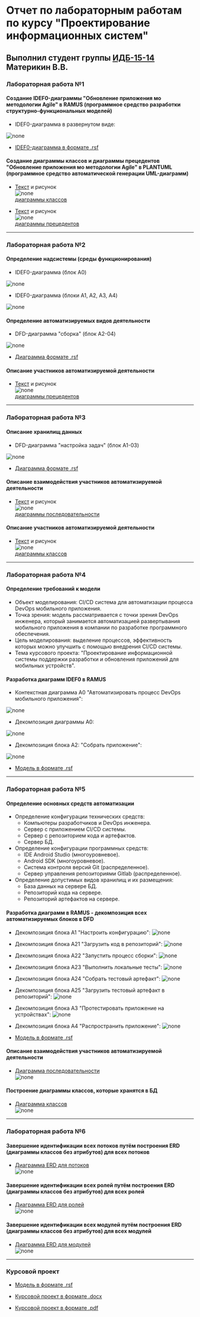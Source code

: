 # Отчет по лабораторным работам по курсу "Проектирование информационных систем"

## Выполнил студент группы [ИДБ-15-14](https://github.com/stankin/design-2018/wiki/list-idb-15-14) Материкин В.В.

### Лабораторная работа №1

#### Создание IDEF0-диаграммы "Обновление приложения мо методологии Agile" в RAMUS (программное средство разработки структурно-функциональных моделей)

* IDEF0-диаграмма в развернутом виде:

![none](https://vasilymaterikin.github.io/idef0-agile.png)

* [IDEF0-диаграмма в формате .rsf](https://github.com/VasilyMaterikin/VasilyMaterikin.github.io/blob/master/idef0-agile.rsf)

#### Создание диаграммы классов и диаграммы прецедентов "Обновление приложения мо методологии Agile" в PLANTUML (программное средство автоматической генерации UML-диаграмм)

* [Текст](https://github.com/VasilyMaterikin/VasilyMaterikin.github.io/blob/master/uml-1.txt) и рисунок<br>
![none](http://www.plantuml.com/plantuml/proxy?idx=0&src=https://raw.githubusercontent.com/VasilyMaterikin/VasilyMaterikin.github.io/master/uml-1.txt)<br>
[диаграммы классов](http://www.plantuml.com/plantuml/png/JOz1JiCm44NNzIb6NO74YXEKSW5shAqaeb6T6Dc9M22a5YHOWCGIX8J44K8LjrP3oXM-RyIORBBns6_-_pEUsKgQgYwKiCkyl9P65fGeQItTYibS9iihe-ioFTTA6xfSv5Kc9cV6w9k1p1LBMAXDcfankXD3oXHVQB0BApw_SGZtuGaUU_WfIKiNF8NmZZwikRCA3_Y1Gy_tPqABBhnIT8xzqIlmYGCsQBZFnR5p3HyVlopqwBYxZK4376_Gn6ni_kiB7U6DQOicRaNOnscEIGUF7TD7UFWJmWUpBLfsEZebz71euQBic7-woDECajmaAXEph4phGlq1)

* [Текст](https://github.com/VasilyMaterikin/VasilyMaterikin.github.io/blob/master/uml-2.txt) и рисунок<br>
![none](http://www.plantuml.com/plantuml/proxy?idx=0&src=https://raw.githubusercontent.com/VasilyMaterikin/VasilyMaterikin.github.io/master/uml-2.txt)<br>
[диаграммы прецедентов](http://www.plantuml.com/plantuml/png/fL6nJiCm49thhpXrWg4I7u1GK-P8sPYjnBHHqnWvZXWeKWi30mXM90RuX0ADYA0jlt3-8vv9AqLYH9RFv-VttldiVc6biUKa4yKupS-aaHEIiTM6BaHd8EFnqEWoJuvr1kXab5ebEe4n-hn11Xae86gJADE6Bbj-PQ5YMQX_EsRgr9BLPDBXo5AI6XNRLEUYkMzqGBAWBZ-vUrvotTt2uHP-TZFUy3lYWbSOQ-mgGdZboitv6_66Ay0rLpjjr4XV8FdmGd0txWgycZzR5HhM8w_T7ASpTyqhxuJybdZ9N-w1lBhjqUXt3nFyhRFmQdxxNU-w8g9UZ_Q2VO7fqr2WtSCfiaY40AP7Q5JqLPxWAty0)
***

### Лабораторная работа №2

#### Определение надсистемы (среды функционирования)

* IDEF0-диаграмма (блок A0)

![none](https://vasilymaterikin.github.io/01_A0.png)

* IDEF0-диаграмма (блоки A1, A2, A3, A4)

![none](https://vasilymaterikin.github.io/02_A0.png)

#### Определение автоматизируемых видов деятельности

* DFD-диаграмма "сборка" (блок A2-04)

![none](https://vasilymaterikin.github.io/04_A2.png)

* [Диаграмма формате .rsf](https://github.com/VasilyMaterikin/VasilyMaterikin.github.io/blob/master/lab2-3.rsf)

#### Описание участников автоматизируемой деятельности

* [Текст](https://github.com/VasilyMaterikin/VasilyMaterikin.github.io/blob/master/usecase.txt) и рисунок<br>
![none](http://www.plantuml.com/plantuml/proxy?idx=0&src=https://raw.githubusercontent.com/VasilyMaterikin/VasilyMaterikin.github.io/master/usecase.txt)<br>
[диаграммы прецедентов](http://www.plantuml.com/plantuml/png/SoWkIImgAStDuR9oIItpBoXMkB3ZmjuBsovi1P9RBpPOAUZgsYbeN9XxOSF5nejD5nikxBkmyyAk2niKBco_iE725g1mkoO1lGilRBom3wWJg8kGqaL03j2Q2pl05cq2sh0Ng70h8MqBGAwxi1-a2UhA3I05SCqNveFDsmoMs0E4Eq3AYF4RNisOdWjq9DbZ5-P0r0BjsmRIeG3n1r1W5r3z1YAzw92QbmACHG00)

***

### Лабораторная работа №3

#### Описание хранилищ данных

* DFD-диаграмма "настройка задач" (блок A1-03)

![none](https://vasilymaterikin.github.io/03_A1.png)

* [Диаграмма формате .rsf](https://github.com/VasilyMaterikin/VasilyMaterikin.github.io/blob/master/lab2-3.rsf)

#### Описание взаимодействия участников автоматизируемой деятельности

* [Текст](https://github.com/VasilyMaterikin/VasilyMaterikin.github.io/blob/master/sequence.txt) и рисунок<br>
![none](http://www.plantuml.com/plantuml/proxy?idx=0&src=https://raw.githubusercontent.com/VasilyMaterikin/VasilyMaterikin.github.io/master/sequence.txt)<br>
[диаграммы последовательности](http://www.plantuml.com/plantuml/png/ZLLBRXD14DttALhU8_OiK52oOOKuGZFZHIGSndQJjIVcim0b2271Wly91fB14plZNA7wHhpgwd6xPID6I2FIzTwhgbTLoS7KcebzFdggJ6QVJJHzSpDQqoM-5TtWN-DATwRDL1S1CNZyG5D3BVsX6j_QpGOS7dTX-YplT0K4effklMHDItT6bGUFEl3HyFHHCTsdbwi2XHrdnuKviNfm-F3kuP5sfTG3v4sGodAL6skUcEbG3v2efbiaMr03r1e_DtIjQOcdguxG0r-v6ITnBwZYgW7uxRacBSfZIebpXngV9QZpq4j3jQVPb9PseTbgLufB_EojRqN0NNY1YIhqdViwr_Sq_U3nqCfpE6ybYQJ95YKtcDxSYxx2_nkLCpNpt2zKIGP0hq6eD3gls1htMcKUM33kO_S8UY5qIVsBFH9YCbMUv_6fiKCWWr0MXBh6DbDGMLJyX79U-kVMlTbC2WeHyXu17j6gymIzRXiFSAyA1MOOzHKF7AnW7v29d7TtdQn08b040NXJup00TUKcQQtouPOJujqO33ahgDUyOc2_JP9YNkTQeduvpjMOcJPQECVxCdAQ85V9aaJxhRBIPcf-pnRD9klF2EV1x82LtK2_-wKg0LlrTrDJoz1vN4TFGKT1kTVeRPpy1_Q2jyYVuJ-SecPxG7PtQuFOEwuEQHjQG4o6dMpREDc2dWaXBdCTXJkMFjp5djROaRWHh3DYPhm8iQxRfHdLKcvtxUdYG6aRaxQTxCkb__Mru47kNv3eKHeCGfDzznLJK_k_-yftdAL5R6JdmWw69pd-Ulq5)

#### Описание участников автоматизируемой деятельности

* [Текст](https://github.com/VasilyMaterikin/VasilyMaterikin.github.io/blob/master/er.txt) и рисунок<br>
![none](http://www.plantuml.com/plantuml/proxy?idx=0&src=https://raw.githubusercontent.com/VasilyMaterikin/VasilyMaterikin.github.io/master/er.txt)<br>
[диаграммы классов](http://www.plantuml.com/plantuml/png/ZL9DIiGm6Dtd55aBSuUvXxWO71T2LPZEh6HWJ0KNhU1ETte18QZ5Q6rwXVVTo5Ti3QsnkadvNjxFrzVEq_LYjTwS9EemMQIfnYqiNc3b2bQVAwsFbpnG4tt54yyQ3cKBDV2ef23isminA571xH_mKguvMZIISzpgtli-8k4SSkIIxbvjUy7Zbyta8hAZ2vSXx4Ztd1tUUC57BHTYP2SPFb1oCYri2J2PMHRlOaBQGyneCdkpIeByxcVS7mrAHdhHxOJde9CysDuCr_sN9TM33xatc_tQVeJPrQw--pyZ6gzdn8bqC6ACNaVDZqwN_Fq-0G00)

***

### Лабораторная работа №4

#### Определение требований к модели

* Объект моделирования: CI/CD система для автоматизации процесса DevOps мобильного приложения.
* Точка зрения: модель рассматривается с точки зрения DevOps инженера, который занимается автоматизацией развертывания мобильного приложения в компании по разработке программного обеспечения.
* Цель моделирования: выделение процессов, эффективность которых можно улучшить с помощью внедрения CI/CD системы.
* Тема курсового проекта: "Проектирование информационной системы поддержки разработки и обновления приложений для мобильных устройств".

#### Разработка диаграмм IDEF0 в RAMUS

* Контекстная диаграмма А0 "Автоматизировать процесс DevOps мобильного приложения":

![none](https://vasilymaterikin.github.io/Kursovaya/01_A0.png)

* Декомпозиция диаграммы А0:

![none](https://vasilymaterikin.github.io/Kursovaya/02_A0.png)

* Декомпозиция блока А2: "Собрать приложение":

![none](https://vasilymaterikin.github.io/Kursovaya/04_A2.png)

* [Модель в формате .rsf](https://github.com/VasilyMaterikin/VasilyMaterikin.github.io/blob/master/Kursovaya/kursovaya.rsf) 

***

### Лабораторная работа №5

#### Определение основных средств автоматизации

* Определение конфигурации технических средств:
  - Компьютеры разработчиков и DevOps инженера.
  - Сервер с приложением CI/CD системы.
  - Сервер с репозиторием кода и артефактов.
  - Сервер БД.
* Определение конфигурации программных средств:
  - IDE Android Studio (многоуровневое).
  - Android SDK (многоуровневое).
  - Система контроля версий Git (распределенное).
  - Сервер управления репозиториями Gitlab (распределенное).
* Определение допустимых видов хранилищ и их размещения:
  - База данных на сервере БД.
  - Репозиторий кода на сервере.
  - Репозиторий артефактов на сервере.
 
#### Разработка диаграмм в RAMUS - декомпозиция всех автоматизируемых блоков в DFD

* Декомпозиция блока А1 "Настроить конфигурацию":
![none](https://vasilymaterikin.github.io/Kursovaya/03_A1.png)

* Декомпозиция блока А21 "Загрузить код в репозиторий":
![none](https://vasilymaterikin.github.io/Kursovaya/05_A21.png)

* Декомпозиция блока А22 "Запустить процесс сборки":
![none](https://vasilymaterikin.github.io/Kursovaya/06_A22.png)

* Декомпозиция блока А23 "Выполнить локальные тесты":
![none](https://vasilymaterikin.github.io/Kursovaya/07_A23.png)

* Декомпозиция блока А24 "Собрать тестовый артефакт":
![none](https://vasilymaterikin.github.io/Kursovaya/08_A24.png)

* Декомпозиция блока А25 "Загрузить тестовый артефакт в репозиторий":
![none](https://vasilymaterikin.github.io/Kursovaya/09_A25.png)

* Декомпозиция блока А3 "Протестировать приложение на устройствах":
![none](https://vasilymaterikin.github.io/Kursovaya/10_A3.png)

* Декомпозиция блока А4 "Распространить приложение":
![none](https://vasilymaterikin.github.io/Kursovaya/11_A4.png)

* [Модель в формате .rsf](https://github.com/VasilyMaterikin/VasilyMaterikin.github.io/blob/master/Kursovaya/kursovaya.rsf)  

#### Описание взаимодействия участников автоматизируемой деятельности

* [Диаграмма последовательности](https://github.com/VasilyMaterikin/VasilyMaterikin.github.io/blob/master/Kursovaya/sequence.txt)<br>
![none](http://www.plantuml.com/plantuml/proxy?idx=0&src=https://raw.githubusercontent.com/VasilyMaterikin/VasilyMaterikin.github.io/master/Kursovaya/sequence.txt)<br>

#### Построение диаграммы классов, которые хранятся в БД

* [Диаграмма классов](https://github.com/VasilyMaterikin/VasilyMaterikin.github.io/blob/master/Kursovaya/classes.txt)<br>
![none](http://www.plantuml.com/plantuml/proxy?idx=0&src=https://raw.githubusercontent.com/VasilyMaterikin/VasilyMaterikin.github.io/master/Kursovaya/classes.txt)<br>

***

### Лабораторная работа №6

#### Завершение идентификации всех потоков путём построения ERD (диаграммы классов без атрибутов) для всех потоков

* [Диаграмма ERD для потоков](https://github.com/VasilyMaterikin/VasilyMaterikin.github.io/blob/master/Kursovaya/flows.txt)<br>
![none](http://www.plantuml.com/plantuml/proxy?idx=0&src=https://raw.githubusercontent.com/VasilyMaterikin/VasilyMaterikin.github.io/master/Kursovaya/flows.txt)<br>

#### Завершение идентификации всех ролей путём построения ERD (диаграммы классов без атрибутов) для всех ролей

* [Диаграмма ERD для ролей](https://github.com/VasilyMaterikin/VasilyMaterikin.github.io/blob/master/Kursovaya/roles.txt)<br>
![none](http://www.plantuml.com/plantuml/proxy?idx=0&src=https://raw.githubusercontent.com/VasilyMaterikin/VasilyMaterikin.github.io/master/Kursovaya/roles.txt)<br>

#### Завершение идентификации всех модулей путём построения ERD (диаграммы классов без атрибутов) для всех модулей

* [Диаграмма ERD для модулей](https://github.com/VasilyMaterikin/VasilyMaterikin.github.io/blob/master/Kursovaya/modules.txt)<br>
![none](http://www.plantuml.com/plantuml/proxy?idx=0&src=https://raw.githubusercontent.com/VasilyMaterikin/VasilyMaterikin.github.io/master/Kursovaya/modules.txt)<br>

***

### Курсовой проект

* [Модель в формате .rsf](https://github.com/VasilyMaterikin/VasilyMaterikin.github.io/blob/master/Kursovaya/kursovaya.rsf) 

* [Курсовой проект в формате .docx](https://github.com/VasilyMaterikin/VasilyMaterikin.github.io/blob/master/Kursovaya/%D0%9A%D1%83%D1%80%D1%81%D0%BE%D0%B2%D0%B0%D1%8F%20-%20%D0%9C%D0%B0%D1%82%D0%B5%D1%80%D0%B8%D0%BA%D0%B8%D0%BD%20%D0%92.%D0%92.docx)

* [Курсовой проект в формате .pdf](https://github.com/VasilyMaterikin/VasilyMaterikin.github.io/blob/master/Kursovaya/%D0%9A%D1%83%D1%80%D1%81%D0%BE%D0%B2%D0%B0%D1%8F%20-%20%D0%9C%D0%B0%D1%82%D0%B5%D1%80%D0%B8%D0%BA%D0%B8%D0%BD%20%D0%92.%D0%92.pdf)
